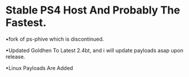 # Stable PS4 Host And Probably The Fastest.

•fork of ps-phive which is discontinued.

•Updated Goldhen To Latest 2.4bt, and i will update payloads asap upon release.

•Linux Payloads Are Added
